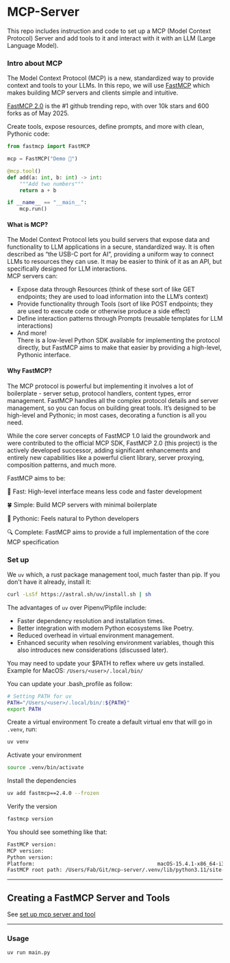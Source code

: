 # MCP-Server

This repo includes instruction and code to set up a MCP (Model Context Protocol) Server and add tools to it and interact with it with an LLM (Large Language Model).

### Intro about MCP
The Model Context Protocol (MCP) is a new, standardized way to provide context and tools to your LLMs. In this repo, we will use [FastMCP](https://gofastmcp.com/getting-started/welcome) which makes building MCP servers and clients simple and intuitive. 

[FastMCP 2.0](https://pypi.org/project/fastmcp/) is the #1 github trending repo, with over 10k stars and 600 forks as of May 2025.


Create tools, expose resources, define prompts, and more with clean, Pythonic code:
```python
from fastmcp import FastMCP

mcp = FastMCP("Demo 🚀")

@mcp.tool()
def add(a: int, b: int) -> int:
    """Add two numbers"""
    return a + b

if __name__ == "__main__":
    mcp.run()
```

#### What is MCP?

The Model Context Protocol lets you build servers that expose data and functionality to LLM applications in a secure, standardized way. It is often described as “the USB-C port for AI”, providing a uniform way to connect LLMs to resources they can use. It may be easier to think of it as an API, but specifically designed for LLM interactions.  
MCP servers can:
- Expose data through Resources (think of these sort of like GET endpoints; they are used to load information into the LLM’s context)
- Provide functionality through Tools (sort of like POST endpoints; they are used to execute code or otherwise produce a side effect)
- Define interaction patterns through Prompts (reusable templates for LLM interactions)
- And more!  
There is a low-level Python SDK available for implementing the protocol directly, but FastMCP aims to make that easier by providing a high-level, Pythonic interface.

#### Why FastMCP?
The MCP protocol is powerful but implementing it involves a lot of boilerplate - server setup, protocol handlers, content types, error management. FastMCP handles all the complex protocol details and server management, so you can focus on building great tools. It’s designed to be high-level and Pythonic; in most cases, decorating a function is all you need.

While the core server concepts of FastMCP 1.0 laid the groundwork and were contributed to the official MCP SDK, FastMCP 2.0 (this project) is the actively developed successor, adding significant enhancements and entirely new capabilities like a powerful client library, server proxying, composition patterns, and much more.

FastMCP aims to be:

🚀 Fast: High-level interface means less code and faster development

🍀 Simple: Build MCP servers with minimal boilerplate

🐍 Pythonic: Feels natural to Python developers

🔍 Complete: FastMCP aims to provide a full implementation of the core MCP specification


### Set up
We `uv` which, a rust package management tool, much faster than pip.
 If you don't have it already, install it:  
```bash
curl -LsSf https://astral.sh/uv/install.sh | sh
```

The advantages of `uv` over Pipenv/Pipfile include:

- Faster dependency resolution and installation times.
- Better integration with modern Python ecosystems like Poetry.
- Reduced overhead in virtual environment management.
- Enhanced security when resolving environment variables, though this also introduces new considerations (discussed later).

You may need to update your $PATH to reflex where uv gets installed.
Example for MacOS: `/Users/<user>/.local/bin/`

You can update your .bash_profile as follow:
```bash
# Setting PATH for uv
PATH="/Users/<user>/.local/bin/:${PATH}"
export PATH
```

Create a virtual environment
To create a default virtual env that will go in `.venv`, run:  
```bash
uv venv
```

Activate your environment
```bash
source .venv/bin/activate
```

Install the dependencies
```bash
uv add fastmcp==2.4.0 --frozen
```

Verify the version
```bash
fastmcp version
```

You should see something like that:
```bash
FastMCP version:                                                          2.4.0
MCP version:                                                              1.9.1
Python version:                                                          3.11.9
Platform:                                        macOS-15.4.1-x86_64-i386-64bit
FastMCP root path: /Users/Fab/Git/mcp-server/.venv/lib/python3.11/site-packages
```

---

## Creating a FastMCP Server and Tools
See [set up mcp server and tool](readme/setup_mcp_server_and_tool.md)


---
### Usage 

```bash
uv run main.py
```
